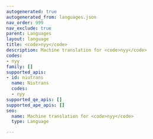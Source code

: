```yaml
---
autogenerated: true
autogenerated_from: languages.json
nav_order: 999
nav_exclude: true
parent: Languages
layout: language
title: <code>nyy</code>
description: Machine translation for <code>nyy</code>
codes:
- nyy
family: []
supported_apis:
- id: niutrans
  name: Niutrans
  codes:
  - nyy
supported_qe_apis: []
supported_ape_apis: []
seo:
  name: Machine translation for <code>nyy</code>
  type: Language

---
```


